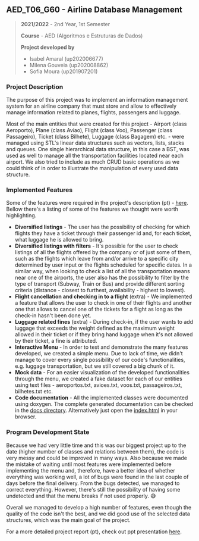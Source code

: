 ## AED_T06_G60 - Airline Database Management

> **2021/2022** - 2nd Year, 1st Semester
> 
> **Course** - AED (Algoritmos e Estruturas de Dados)
> 
> **Project developed by**
> - Isabel Amaral (up202006677)
> - Milena Gouveia (up202008862)
> - Sofia Moura (up201907201)

### Project Description

The purpose of this project was to implement an information management system for an airline company
that must store and allow to effectively manage information related to planes, flights, passengers and luggage.

Most of the main entities that were created for this project - Airport (class Aeroporto), Plane (class Aviao),
Flight (class Voo), Passenger (class Passageiro), Ticket (class Bilhete), Luggage (class Bagagem) etc. -
were managed using STL's linear data structures such as vectors, lists, stacks and queues. One single hierarchical 
data structure, in this case a BST, was used as well to manage all the transportation facilities located near
each airport. We also tried to include as much CRUD basic operations as we could think of in order to 
illustrate the manipulation of every used data structure.

### Implemented Features

Some of the features were required in the project's description (pt) - [here](./docs/project-description.pdf). 
Bellow there's a listing of some of the features we thought were worth highlighting.

- **Diversified listings** - The user has the possibility of checking for which flights they have a ticket through their
passenger id and, for each ticket, what luggage he is allowed to bring.
- **Diversified listings with filters** - It's possible for the user to check listings of all the flights offered
by the company or of just some of them, such as the flights which leave from and/or arrive to a specific city determined
by user input or the flights scheduled for specific dates. In a similar way, when looking to check a list of all the 
transportation means near one of the airports, the user also has the possibility to filter by the type of transport 
(Subway, Train or Bus) and provide different sorting criteria (distance - closest to furthest, availability - highest to lowest).
- **Flight cancellation and checking in to a flight** (extra) - We implemented a feature that allows the user to check in
one of their flights and another one that allows to cancel one of the tickets for a flight as long as the check-in hasn't been
done yet.
- **Luggage related fines** (extra) - During check-in, if the user wants to add luggage that exceeds the weight defined as the maximum
weight allowed in their ticket or if they bring hand luggage when it's not allowed by their ticket, a fine is attributed.
- **Interactive Menu** - In order to test and demonstrate the many features developed, we created a simple menu.
Due to lack of time, we didn't manage to cover every single possibility of our code's functionalities, e.g. luggage
transportation, but we still covered a big chunk of it.
- **Mock data** - For an easier visualization of the developed functionalities through the menu, we created a fake
dataset for each of our entities using text files - aeroportos.txt, avioes.txt, voos.txt, passageiros.txt, bilhetes.txt etc.
- **Code documentation** - All the implemented classes were documented using doxygen. The complete generated documentation
can be checked in the [docs directory](./docs/output/html/). Alternatively just open the [index.html](./docs/output/html/index.html)
in your browser.

### Program Development State

Because we had very little time and this was our biggest project up to the date (higher number of classes and relations between them),
the code is very messy and could be improved in many ways. Also because we made the mistake of waiting until most features were implemented
before implementing the menu and, therefore, have a better idea of whether everything was working well, a lot of bugs were found in the last
couple of days before the final delivery. From the bugs detected, we managed to correct everything. However, there's still the possibility
of having some undetected and that the menu breaks if not used properly. :sweat_smile:

Overall we managed to develop a high number of features, even though the quality of the code isn't the best, and we did good use
of the selected data structures, which was the main goal of the project.

For a more detailed project report (pt), check out ppt presentation [here](./docs/presentation.pdf).
